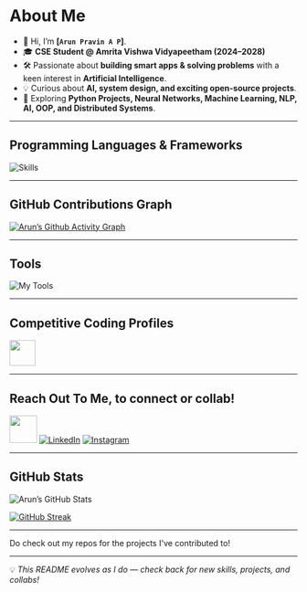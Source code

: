 # About Me  

- 👋 Hi, I’m **[`Arun Pravin A P`]**.  
- 🎓 **CSE Student @ Amrita Vishwa Vidyapeetham (2024–2028)**  
- 🛠 Passionate about **building smart apps & solving problems** with a keen interest in **Artificial Intelligence**.  
- 💡 Curious about **AI, system design, and exciting open-source projects**.  
- 🧠 Exploring **Python Projects, Neural Networks, Machine Learning, NLP, AI, OOP, and Distributed Systems**.  



---

## Programming Languages & Frameworks  

![Skills](https://skillicons.dev/icons?i=py,java,cpp,c,html,css,js,react,next,mysql,sqlite,flutter,nodejs,express,tensorflow,pytorch,supabase,dart)  

---

## GitHub Contributions Graph  

[![Arun’s Github Activity Graph](https://github-readme-activity-graph.vercel.app/graph?username=arunpravinnn&theme=github-dark)](https://github.com/YOUR_GITHUB_USERNAME)  

---

## Tools  

![My Tools](https://skillicons.dev/icons?i=git,github,vscode,androidstudio,figma)  

---

## Competitive Coding Profiles  


<a href="https://leetcode.com/u/arunpravinnn/"><img height="45" width="45" src="https://upload.wikimedia.org/wikipedia/commons/1/19/LeetCode_logo_black.png"></a>

---

## Reach Out To Me, to connect or collab!

<a href="mailto:arunpravinap127@gmail.com"><img height="48" width="48" src="https://i.ibb.co/vD0fmh5/iconizer-icons8-gmail.png" ></a>
<a href="https://www.linkedin.com/in/arun-pravin-ap-630833372/">![LinkedIn](https://skillicons.dev/icons?i=linkedin)</a>
<a href="https://www.instagram.com/arunpravinnn/">![Instagram](https://skillicons.dev/icons?i=instagram)</a>


---

## GitHub Stats  

![Arun’s GitHub Stats](https://github-readme-stats.vercel.app/api?username=arunpravinnn&show_icons=true&theme=dark&hide_border=false)  

[![GitHub Streak](https://github-readme-streak-stats.herokuapp.com?user=arunpravinnn&theme=dark)](https://git.io/streak-stats)  

---
Do check out my repos for the projects I've contributed to!

---

💡 *This README evolves as I do — check back for new skills, projects, and collabs!*  
